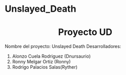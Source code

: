 # Unslayed_Death
<h1 align="center">
Proyecto UD
</h1>
<p>
Nombre del proyecto: Unslayed Death
Desarrolladores:
<ol>
<li>Alonzo Cuela Rodriguez (Dnursaurio)</li>
<li>Ronny Melgar Ortiz (Ronny)</li>
<li>Rodrigo Palacios Salas(Ryther)</li>
</ol>
</p>


